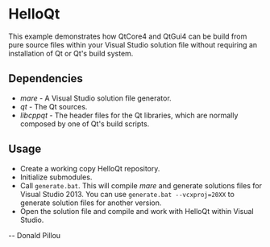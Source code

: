 
# HelloQt

This example demonstrates how QtCore4 and QtGui4 can be build from pure source files within your Visual Studio solution file without requiring an installation of Qt or Qt's build system.

## Dependencies

* *mare* - A Visual Studio solution file generator.
* *qt* - The Qt sources.
* *libcppqt* - The header files for the Qt libraries, which are normally composed by one of Qt's build scripts.

## Usage

* Create a working copy HelloQt repository.
* Initialize submodules.
* Call `generate.bat`. This will compile *mare* and generate solutions files for Visual Studio 2013. You can use `generate.bat --vcxproj=20XX` to generate solution files for another version.
* Open the solution file and compile and work with HelloQt within Visual Studio.

-- Donald Pillou
